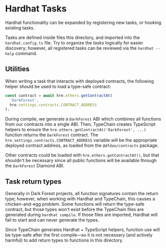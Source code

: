 # Hardhat Tasks

Hardhat functionality can be expanded by registering new tasks, or hooking existing tasks.

Tasks are defined inside files this directory, and imported into the `hardhat.config.ts` file. Try to organize the tasks logically for easier discovery; however, all registered tasks can be reviewed via the `hardhat --help` command.

## Utilities

When writing a task that interacts with deployed contracts, the following helper should be used to load a type-safe contract:

```ts
const contract = await hre.ethers.getContractAt(
  'DarkForest',
  hre.settings.contracts.CONTRACT_ADDRESS
);
```

During compile, we generate a `DarkForest` ABI which combines all functions from our contracts into a single ABI. Then, TypeChain creates TypeScript helpers to ensure the `hre.ethers.getContractAt('DarkForest', ...)` function returns the `DarkForest` contract. The `hre.settings.contracts.CONTRACT_ADDRESS` variable will be the appropriate deployed contract address, as loaded from the `@dfdao/contracts` package.

Other contracts could be loaded with `hre.ethers.getContractAt()`, but that shouldn't be necessary since all public functions will be available through the `DarkForest` Diamond ABI.

## Task return types

Generally in Dark Forest projects, all function signatures contain the return type; however, when working with Hardhat and TypeChain, this causes a chicken-and-egg problem. Some functions will return the type-safe contract, but those types won't exist before the TypeChain files are generated during `hardhat compile`. If those files are imported, Hardhat will fail to start and can never generate the types.

Since TypeChain generates Hardhat + TypeScript helpers, function use will be type-safe after the first compile—so it is not necessary (and actively harmful) to add return types to functions in this directory.
